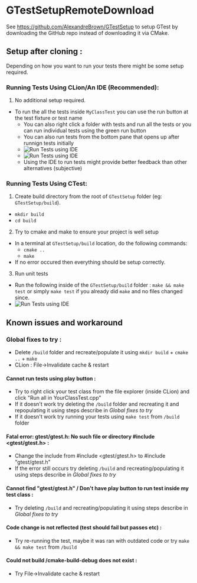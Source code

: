 # GTestSetupRemoteDownload  
See https://github.com/AlexandreBrown/GTestSetup to setup GTest by downloading the GitHub repo instead of downloading it via CMake.

## Setup after cloning : 
Depending on how you want to run your tests there might be some setup required.  
### Running Tests Using CLion/An IDE (Recommended):
1. No additional setup required.
- To run the all the tests inside `MyClassTest` you can use the run button at the test fixture or test name  
  - You can also right click a folder with tests and run all the tests or you can run individual tests using the green run button  
  - You can also run tests from the bottom pane that opens up after runnign tests initially  
   -  ![Run Tests using IDE](https://camo.githubusercontent.com/f909220c3da451214c25555afed0b12dcf538f667ec6aba16661e0164ffe6046/68747470733a2f2f692e6962622e636f2f384d386d46434e2f53637265656e73686f742d66726f6d2d323032312d30312d32352d32332d33342d30362e706e67)
   -  ![Run Tests using IDE](https://i.ibb.co/X2TLqRw/Screenshot-from-2021-01-26-01-15-28.png)
  - Using the IDE to run tests might provide better feedback than other alternatives (subjective)  

### Running Tests Using CTest:
1. Create build directory from the root of `GTestSetup` folder (eg: `GTestSetup/build`).
  - `mkdir build`
  - `cd build`
  
2. Try to cmake and make to ensure your project is well setup
  - In a terminal at `GTestSetup/build` location, do the following commands:
    - `cmake ..`
    -  `make`  
  - If no error occured then everything should be setup correctly.

3. Run unit tests
  - Run the following inside of the `GTestSetup/build` folder : `make && make test` or simply `make test` if you already did `make` and no files changed since.  
  -  ![Run Tests using IDE](https://i.ibb.co/XjWWgxY/Screenshot-from-2021-01-26-01-17-25.png)

## Known issues and workaround  
### Global fixes to try :
- Delete `/build` folder and recreate/populate it using `mkdir build` + `cmake ..` + `make`  
- CLion : File->Invalidate cache & restart
#### Cannot run tests using play button :
- Try to right click your test class from the file explorer (inside CLion) and click "Run all in YourClassTest.cpp"  
- If it doesn't work try deleting the `/build` folder and recreating it and repopulating it using steps describe in _Global fixes to try_  
- If it doesn't work try running your tests using `make test` from `/build` folder  
#### Fatal error: gtest/gtest.h: No such file or directory #include <gtest/gtest.h>  :
- Change the include from #include <gtest/gtest.h> to #include "gtest/gtest.h"  
- If the error still occurs try deleting `/build` and recreating/populating it using steps describe in _Global fixes to try_
#### Cannot find "gtest/gtest.h" / Don't have play button to run test inside my test class  :
- Try deleting `/build` and recreating/populating it using steps describe in _Global fixes to try_  
#### Code change is not reflected (test should fail but passes etc) : 
- Try re-running the test, maybe it was ran with outdated code or try `make && make test` from `/build`  
#### Could not build /cmake-build-debug does not exist :  
- Try File->Invalidate cache & restart
